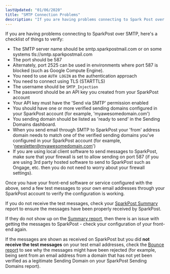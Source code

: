 ```yaml
---
lastUpdated: "01/06/2020"
title: "SMTP Connection Problems"
description: "If you are having problems connecting to Spark Post over SMTP here's a checklist of things to verify The SMTP server name should be smtp sparkpostmail com or on some systems tls smtp sparkpostmail com The port should be 587 Alternately port 2525 can be used in environments where port..."
---
```


If you are having problems connecting to SparkPost over SMTP, here's a checklist of things to verify:

* The SMTP server name should be smtp.sparkpostmail.com or on some systems tls://smtp.sparkpostmail.com
* The port should be 587
* Alternately, port 2525 can be used in environments where port 587 is blocked (such as Google Compute Engine).
* You need to use `AUTH LOGIN` as the authentication approach
* You need to connect using TLS (STARTTLS)
* The username should be `SMTP_Injection`
* The password should be an API key you created from your SparkPost account
* Your API key must have the 'Send via SMTP' permission enabled
* You should have one or more verified sending domains configured in your SparkPost account (for example, 'myawesomedomain.com')
* You sending domain should be listed as 'ready to send' in the Sending Domains dashboard.
* When you send email through SMTP to SparkPost your 'from' address domain needs to match one of the verified sending domains you've configured in your SparkPost account (for example, 'newsletter@myawesomedomain.com')
* If you are using local client software to send messages to SparkPost, make sure that your firewall is set to allow sending on port 587 (if you are using 3rd party hosted software to send to SparkPost such as Ongage, etc. then you do not need to worry about your firewall settings).

Once you have your front-end software or service configured with the above, send a few test messages to your own email addresses through your SparkPost account to verify the configuration is working.  

If you do not receive the test messages, check your [SparkPost Summary](https://app.sparkpost.com/reports/summary) report to ensure the messages have been properly received by SparkPost.

If they do not show up on the [Summary report](https://app.sparkpost.com/reports/summary), then there is an issue with getting the messages to SparkPost - check your configuration of your front-end again.  

If the messages are shown as received on SparkPost but you did **not receive the test messages** on your test email addresses, check the [Bounce report](https://app.sparkpost.com/reports/bounces) to see why the messages might have been rejected (for example, being sent from an email address from a domain that has not yet been verified as a legitimate Sending Domain on your SparkPost Sending Domains report).
